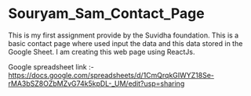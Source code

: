 # Souryam_Sam_Contact_Page
This is my first assignment provide by the Suvidha foundation. This is a basic contact page where used input the data and this data stored in the Google Sheet. I am creating this web page using ReactJs.




Google spreadsheet link :- https://docs.google.com/spreadsheets/d/1CmQrqkGIWYZ18Se-rMA3bSZ8OZbMZvG74k5kpDL-_UM/edit?usp=sharing

